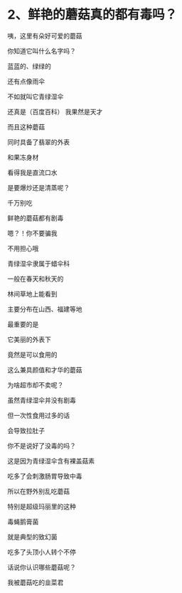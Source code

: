 # **2、鲜艳的蘑菇真的都有毒吗？**

咦，这里有朵好可爱的蘑菇

你知道它叫什么名字吗？

蓝蓝的、绿绿的

还有点像雨伞

不如就叫它青绿湿伞

还真是（百度百科） 我果然是天才

而且这种蘑菇

同时具备了翡翠的外表

和果冻身材

看得我是直流口水

是要爆炒还是清蒸呢？

千万别吃

鲜艳的蘑菇都有剧毒

嗯？！你不要骗我

不用担心哦

青绿湿伞隶属于蜡伞科

一般在春天和秋天的

林间草地上能看到

主要分布在山西、福建等地

最重要的是

它美丽的外表下

竟然是可以食用的

这么兼具颜值和才华的蘑菇

为啥超市却不卖呢？

虽然青绿湿伞并没有剧毒

但一次性食用过多的话

会导致拉肚子

你不是说好了没毒的吗？

这是因为青绿湿伞含有裸盖菇素

吃多了会刺激肠胃导致中毒

所以在野外别乱吃蘑菇

特别是超级玛丽里的这种

毒蝇鹅膏菌

就是典型的致幻菌

吃多了头顶小人转个不停

话说你认识哪些蘑菇呢？

我被蘑菇吃的韭菜君